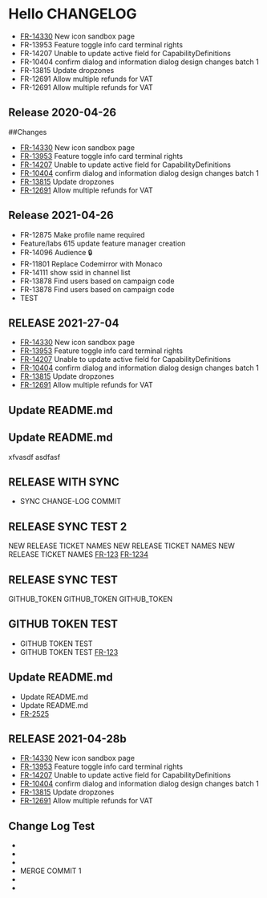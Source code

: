 # Hello CHANGELOG

- [FR-14330] New icon sandbox page
- FR-13953 Feature toggle info card terminal rights
- FR-14207 Unable to update active field for CapabilityDefinitions
- FR-10404 confirm dialog and information dialog design changes batch 1
- FR-13815 Update dropzones
- FR-12691 Allow multiple refunds for VAT
- FR-12691 Allow multiple refunds for VAT

## Release 2020-04-26

##Changes

- [FR-14330] New icon sandbox page
- [FR-13953] Feature toggle info card terminal rights
- [FR-14207] Unable to update active field for CapabilityDefinitions
- [FR-10404] confirm dialog and information dialog design changes batch 1
- [FR-13815] Update dropzones
- [FR-12691] Allow multiple refunds for VAT

[fr-14330]: https://discoveryinc.atlassian.net/browse/FR-14330
[fr-13953]: https://discoveryinc.atlassian.net/browse/FR-13953
[fr-14207]: https://discoveryinc.atlassian.net/browse/FR-14207
[fr-10404]: https://discoveryinc.atlassian.net/browse/FR-10404
[fr-13815]: https://discoveryinc.atlassian.net/browse/FR-13815
[fr-12691]: https://discoveryinc.atlassian.net/browse/FR-12691

## Release 2021-04-26

- FR-12875 Make profile name required
- Feature/labs 615 update feature manager creation
- FR-14096 Audience 🔒
- FR-11801 Replace Codemirror with Monaco
- FR-14111 show ssid in channel list
- FR-13878 Find users based on campaign code
- FR-13878 Find users based on campaign code
- TEST

## RELEASE 2021-27-04

- [FR-14330] New icon sandbox page
- [FR-13953] Feature toggle info card terminal rights
- [FR-14207] Unable to update active field for CapabilityDefinitions
- [FR-10404] confirm dialog and information dialog design changes batch 1
- [FR-13815] Update dropzones
- [FR-12691] Allow multiple refunds for VAT

[fr-14330]: https://discoveryinc.atlassian.net/browse/FR-14330
[fr-13953]: https://discoveryinc.atlassian.net/browse/FR-13953
[fr-14207]: https://discoveryinc.atlassian.net/browse/FR-14207
[fr-10404]: https://discoveryinc.atlassian.net/browse/FR-10404
[fr-13815]: https://discoveryinc.atlassian.net/browse/FR-13815
[fr-12691]: https://discoveryinc.atlassian.net/browse/FR-12691

## Update README.md

## Update README.md

xfvasdf asdfasf

## RELEASE WITH SYNC

- SYNC CHANGE-LOG COMMIT


## RELEASE SYNC TEST 2

NEW RELEASE TICKET NAMES
NEW RELEASE TICKET NAMES
NEW RELEASE TICKET NAMES
[FR-123](https://discoveryinc.atlassian.net/browse/FR-123)
[FR-1234](https://discoveryinc.atlassian.net/browse/FR-1234)


## RELEASE SYNC TEST

GITHUB_TOKEN
GITHUB_TOKEN
GITHUB_TOKEN


## GITHUB TOKEN TEST

- GITHUB TOKEN TEST
- GITHUB TOKEN TEST
[FR-123](https://discoveryinc.atlassian.net/browse/FR-123)


## Update README.md

- Update README.md
- Update README.md
- [FR-2525](https://discoveryinc.atlassian.net/browse/FR-2525)


## RELEASE 2021-04-28b

- [FR-14330](https://discoveryinc.atlassian.net/browse/FR-14330) New icon sandbox page
- [FR-13953](https://discoveryinc.atlassian.net/browse/FR-13953) Feature toggle info card terminal rights
- [FR-14207](https://discoveryinc.atlassian.net/browse/FR-14207) Unable to update active field for CapabilityDefinitions
- [FR-10404](https://discoveryinc.atlassian.net/browse/FR-10404) confirm dialog and information dialog design changes batch 1
- [FR-13815](https://discoveryinc.atlassian.net/browse/FR-13815) Update dropzones
- [FR-12691](https://discoveryinc.atlassian.net/browse/FR-12691) Allow multiple refunds for VAT


## Change Log Test

- 
 - 
 - 
 - MERGE COMMIT 1
 - 
 -


